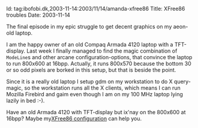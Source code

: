 Id: tag:ibofobi.dk,2003-11-14:2003/11/14/amanda-xfree86
Title: XFree86 troubles
Date: 2003-11-14

<p>The final episode in my epic struggle to get decent graphics on my
aeon-old laptop.</p>

<p>I am the happy owner of an old Compaq Armada 4120 laptop with a
TFT-display. Last week I finally managed to find the magic combination
of <code>ModeLine</code>s and other arcane configuration-options, that
convince the laptop to run 800x600 at 16bpp. Actually, it runs 800x570
because the bottom 30 or so odd pixels are borked in this setup, but
that is beside the point.</p>

<p>Since it is a really old laptop I setup gdm on my workstation to do X
query-magic, so the workstation runs all the X clients, which means I
can run Mozilla Firebird and gaim even though I am on my 100 MHz laptop
lying lazily in bed :-).</p>

<p>Have an old Armada 4120 with TFT-display but ix'nay on the 800x600 at
16bpp? Maybe my<a
href='http://ibofobi.dk/download/XF86Config-4.arven'>XFree86
configuration</a> can help you.</p>